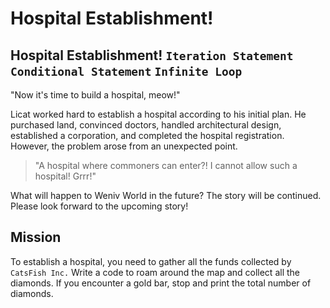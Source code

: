 # Hospital Establishment!

## Hospital Establishment! `Iteration Statement` `Conditional Statement` `Infinite Loop`

"Now it's time to build a hospital, meow!"

Licat worked hard to establish a hospital according to his initial plan. He purchased land, convinced doctors, handled architectural design, established a corporation, and completed the hospital registration. However, the problem arose from an unexpected point.

> "A hospital where commoners can enter?! I cannot allow such a hospital! Grrr!"

What will happen to Weniv World in the future? The story will be continued. Please look forward to the upcoming story!


## Mission

To establish a hospital, you need to gather all the funds collected by `CatsFish Inc.`
 Write a code to roam around the map and collect all the diamonds. If you encounter a gold bar, stop and print the total number of diamonds.
